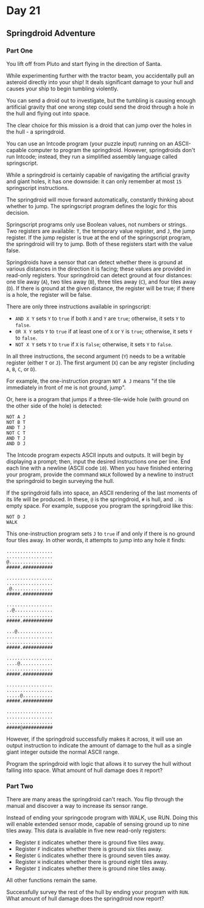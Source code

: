 # Day 21

## Springdroid Adventure

### Part One

You lift off from Pluto and start flying in the direction of Santa.

While experimenting further with the tractor beam, you accidentally pull an asteroid directly into your ship! It deals significant damage to your hull and causes your ship to begin tumbling violently.

You can send a droid out to investigate, but the tumbling is causing enough artificial gravity that one wrong step could send the droid through a hole in the hull and flying out into space.

The clear choice for this mission is a droid that can jump over the holes in the hull - a springdroid.

You can use an Intcode program (your puzzle input) running on an ASCII-capable computer to program the springdroid. However, springdroids don't run Intcode; instead, they run a simplified assembly language called springscript.

While a springdroid is certainly capable of navigating the artificial gravity and giant holes, it has one downside: it can only remember at most `15` springscript instructions.

The springdroid will move forward automatically, constantly thinking about whether to jump. The springscript program defines the logic for this decision.

Springscript programs only use Boolean values, not numbers or strings. Two registers are available: `T`, the temporary value register, and `J`, the jump register. If the jump register is true at the end of the springscript program, the springdroid will try to jump. Both of these registers start with the value false.

Springdroids have a sensor that can detect whether there is ground at various distances in the direction it is facing; these values are provided in read-only registers. Your springdroid can detect ground at four distances: one tile away (`A`), two tiles away (`B`), three tiles away (`C`), and four tiles away (`D`). If there is ground at the given distance, the register will be true; if there is a hole, the register will be false.

There are only three instructions available in springscript:

- `AND X Y` sets `Y` to `true` if both `X` and `Y` are `true`; otherwise, it sets `Y` to `false`.
- `OR X Y` sets `Y` to `true` if at least one of `X` or `Y` is `true`; otherwise, it sets `Y` to `false`.
- `NOT X Y` sets `Y` to `true` if `X` is `false`; otherwise, it sets `Y` to `false`.

In all three instructions, the second argument (`Y`) needs to be a writable register (either `T` or `J`). The first argument (`X`) can be any register (including `A`, `B`, `C`, or `D`).

For example, the one-instruction program `NOT A J` means "if the tile immediately in front of me is not ground, jump".

Or, here is a program that jumps if a three-tile-wide hole (with ground on the other side of the hole) is detected:

```raw
NOT A J
NOT B T
AND T J
NOT C T
AND T J
AND D J
```

The Intcode program expects ASCII inputs and outputs. It will begin by displaying a prompt; then, input the desired instructions one per line. End each line with a newline (ASCII code `10`). When you have finished entering your program, provide the command `WALK` followed by a newline to instruct the springdroid to begin surveying the hull.

If the springdroid falls into space, an ASCII rendering of the last moments of its life will be produced. In these, `@` is the springdroid, `#` is hull, and `.` is empty space. For example, suppose you program the springdroid like this:

```raw
NOT D J
WALK
```

This one-instruction program sets `J` to `true` if and only if there is no ground four tiles away. In other words, it attempts to jump into any hole it finds:

```raw
.................
.................
@................
#####.###########

.................
.................
.@...............
#####.###########

.................
..@..............
.................
#####.###########

...@.............
.................
.................
#####.###########

.................
....@............
.................
#####.###########

.................
.................
.....@...........
#####.###########

.................
.................
.................
#####@###########
```

However, if the springdroid successfully makes it across, it will use an output instruction to indicate the amount of damage to the hull as a single giant integer outside the normal ASCII range.

Program the springdroid with logic that allows it to survey the hull without falling into space. What amount of hull damage does it report?

### Part Two

There are many areas the springdroid can't reach. You flip through the manual and discover a way to increase its sensor range.

Instead of ending your springcode program with WALK, use RUN. Doing this will enable extended sensor mode, capable of sensing ground up to nine tiles away. This data is available in five new read-only registers:

- Register `E` indicates whether there is ground five tiles away.
- Register `F` indicates whether there is ground six tiles away.
- Register `G` indicates whether there is ground seven tiles away.
- Register `H` indicates whether there is ground eight tiles away.
- Register `I` indicates whether there is ground nine tiles away.

All other functions remain the same.

Successfully survey the rest of the hull by ending your program with `RUN`. What amount of hull damage does the springdroid now report?
